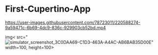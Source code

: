 # First-Cupertino-App
https://user-images.githubusercontent.com/78723011/220588274-9a59471c-6b69-4dc9-836c-929903cb52bd.mp4

img< src="![simulator_screenshot_3C0DAA69-C1D3-463A-A4AC-AB6BAB35D00E](https://user-images.githubusercontent.com/78723011/220588059-80b5e5ca-976d-4006-8817-bc4a213f441a.png)"  width=100, height=100>
